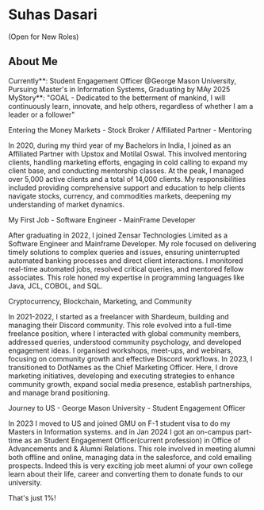 # Suhas Dasari
(Open for New Roles)

## About Me
Currently**: Student Engagement Officer @George Mason University, Pursuing Master's in Information Systems, Graduating by MAy 2025
MyStory**: "GOAL - Dedicated to the betterment of mankind, I will continuously learn, innovate, and help others, regardless of whether I am a leader or a follower"

Entering the Money Markets - Stock Broker / Affiliated Partner - Mentoring

In 2020, during my third year of my Bachelors in India, I joined as an Affiliated Partner with Upstox and Motilal Oswal. This involved mentoring clients, handling marketing efforts, engaging in cold calling to expand my client base, and conducting mentorship classes. At the peak, I managed over 5,000 active clients and a total of 14,000 clients. My responsibilities included providing comprehensive support and education to help clients navigate stocks, currency, and commodities markets, deepening my understanding of market dynamics.

My First Job - Software Engineer - MainFrame Developer

After graduating in 2022, I joined Zensar Technologies Limited as a Software Engineer and Mainframe Developer. My role focused on delivering timely solutions to complex queries and issues, ensuring uninterrupted automated banking processes and direct client interactions. I monitored real-time automated jobs, resolved critical queries, and mentored fellow associates. This role honed my expertise in programming languages like Java, JCL, COBOL, and SQL.

Cryptocurrency, Blockchain, Marketing, and Community

In 2021-2022, I started as a freelancer with Shardeum, building and managing their Discord community. This role evolved into a full-time freelance position, where I interacted with global community members, addressed queries, understood community psychology, and developed engagement ideas. I organised workshops, meet-ups, and webinars, focusing on community growth and effective Discord workflows.
In 2023, I transitioned to DotNames as the Chief Marketing Officer. Here, I drove marketing initiatives, developing and executing strategies to enhance community growth, expand social media presence, establish partnerships, and manage brand positioning. 

Journey to US - George Mason University - Student Engagement Officer

In 2023 I moved to US and joined GMU on F-1 student visa to do my Masters in Information systems. and in Jan 2024 I got an on-campus part-time as an Student Engagement Officer(current profession) in Office of Advancements and & Alumni Relations. This role involved in meeting alumni both offline and online, managing data in the salesforce, and cold emailing prospects. Indeed this is very exciting job meet alumni of your own college learn about their life, career and converting them to donate funds to our university.

That's just 1%!
